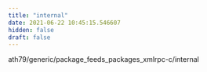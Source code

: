 ```yaml
---
title: "internal"
date: 2021-06-22 10:45:15.546607
hidden: false
draft: false
---
```


ath79/generic/package_feeds_packages_xmlrpc-c/internal

